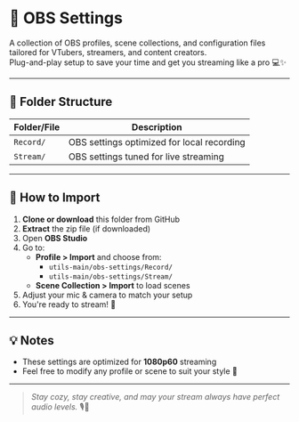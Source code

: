 # 🎥 OBS Settings

A collection of OBS profiles, scene collections, and configuration files tailored for VTubers, streamers, and content creators.  
Plug-and-play setup to save your time and get you streaming like a pro 💻✨

---

## 📁 Folder Structure

| Folder/File     | Description                                     |
|------------------|-------------------------------------------------|
| `Record/`        | OBS settings optimized for local recording      |
| `Stream/`        | OBS settings tuned for live streaming           |

---

## 🚀 How to Import

1. **Clone or download** this folder from GitHub  
2. **Extract** the zip file (if downloaded)
3. Open **OBS Studio**
4. Go to:
   - **Profile > Import** and choose from:
     - `utils-main/obs-settings/Record/`
     - `utils-main/obs-settings/Stream/`
   - **Scene Collection > Import** to load scenes
5. Adjust your mic & camera to match your setup
6. You're ready to stream! 🌟

---

## 💡 Notes

- These settings are optimized for **1080p60** streaming
- Feel free to modify any profile or scene to suit your style 💜

---

> _Stay cozy, stay creative, and may your stream always have perfect audio levels._ 🎙️🌈

